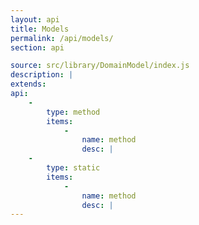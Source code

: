 ```yaml
---
layout: api
title: Models
permalink: /api/models/
section: api

source: src/library/DomainModel/index.js
description: |
extends:
api:
    -
        type: method
        items:
            -
                name: method
                desc: |
    -
        type: static
        items:
            -
                name: method
                desc: |
---
```

